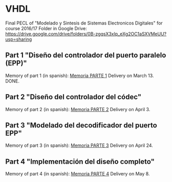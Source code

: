 # VHDL
Final PECL of "Modelado y Sintesis de Sistemas Electronicos Digitales" for course 2016/17
Folder in Google Drive:
https://drive.google.com/drive/folders/0B-zgqsX3xIp_eXg2OC1aSXVMeUU?usp=sharing

## Part 1 "Diseño del controlador del puerto paralelo (EPP)"
Memory of part 1 (in spanish): [Memoria PARTE 1](APARTADO1/Readme.md)
Delivery on March 13.
DONE.

## Part 2 "Diseño del controlador del códec"
Memory of part 2 (in spanish): [Memoria PARTE 2](APARTADO2/Readme.md)
Delivery on April 3.

## Part 3 "Modelado del decodificador del puerto EPP"
Memory of part 3 (in spanish): [Memoria PARTE 3](APARTADO3/Readme.md)
Delivery on April 24.

## Part 4 "Implementación del diseño completo"
Memory of part 4 (in spanish): [Memoria PARTE 4](APARTADO4/Readme.md)
Delivery on May 8.

